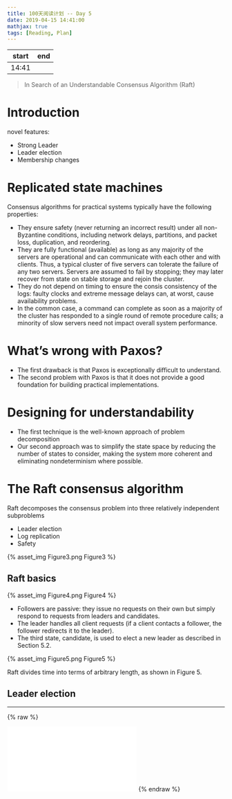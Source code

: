 ```yaml
---
title: 100天阅读计划 -- Day 5
date: 2019-04-15 14:41:00
mathjax: true
tags: [Reading, Plan]
---
```



|start | end  |
|----  | -----|
|14:41 | |

> In Search of an Understandable Consensus Algorithm (Raft)


# Introduction

novel features:
- Strong Leader
- Leader election
- Membership changes

# Replicated state machines

Consensus algorithms for practical systems typically have the following properties:
- They ensure safety (never returning an incorrect result) under all non-Byzantine conditions, including network delays, partitions, and packet loss, duplication, and reordering.
- They are fully functional (available) as long as any majority of the servers are operational and can communicate with each other and with clients. Thus, a typical cluster of five servers can tolerate the failure of any two servers. Servers are assumed to fail by stopping; they may later recover from state on stable storage and rejoin the cluster.
- They do not depend on timing to ensure the consis consistency of the logs: faulty clocks and extreme message delays can, at worst, cause availability problems.
- In the common case, a command can complete as soon as a majority of the cluster has responded to a single round of remote procedure calls; a minority of slow servers need not impact overall system performance.

# What’s wrong with Paxos?

- The first drawback is that Paxos is exceptionally difficult to understand.
- The second problem with Paxos is that it does not provide a good foundation for building practical implementations.

# Designing for understandability

- The first technique is the well-known approach of problem decomposition
- Our second approach was to simplify the state space by reducing the number of states to consider, making the system more coherent and eliminating nondeterminism where possible.

# The Raft consensus algorithm

Raft decomposes the consensus problem into three relatively independent subproblems
- Leader election
- Log replication
- Safety

{% asset_img Figure3.png Figure3 %}

## Raft basics

{% asset_img Figure4.png Figure4 %}

- Followers are passive: they issue no requests on their own but simply respond to requests from leaders and candidates. 
- The leader handles all client requests (if a client contacts a follower, the follower redirects it to the leader). 
- The third state, candidate, is used to elect a new leader as described in Section 5.2.

{% asset_img Figure5.png Figure5 %}

Raft divides time into terms of arbitrary length, as shown in Figure 5.

## Leader election



--------

{% raw %}
<iframe src="//player.bilibili.com/player.html?aid=8506617&cid=14004931&page=1" scrolling="no" border="0" frameborder="no" framespacing="0" allowfullscreen="true"> </iframe>
{% endraw %}

